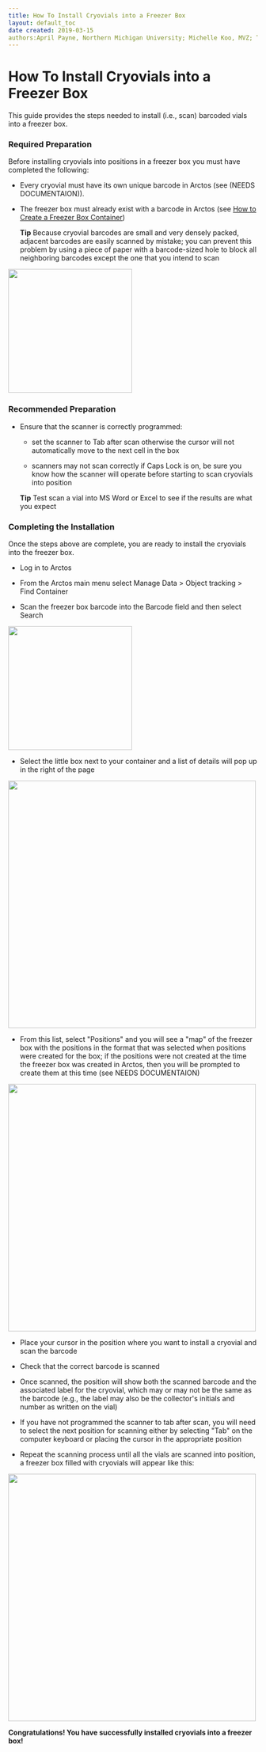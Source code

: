 ```yaml
---
title: How To Install Cryovials into a Freezer Box
layout: default_toc
date created: 2019-03-15
authors:April Payne, Northern Michigan University; Michelle Koo, MVZ; Teresa Mayfield-Meyer
---
```

# How To Install Cryovials into a Freezer Box

This guide provides the steps needed to install (i.e., scan) barcoded vials into a freezer box.

### Required Preparation

Before installing cryovials into positions in a freezer box you must have completed the following:

 * Every cryovial must have its own unique barcode in Arctos (see (NEEDS DOCUMENTAION)). 

 * The freezer box must already exist with a barcode in Arctos (see [How to Create a Freezer Box Container](https://github.com/ArctosDB/documentation-wiki/wiki/How-to-Create-a-Freezer-Box-Container))
 
     **Tip** Because cryovial barcodes are small and very densely packed, adjacent barcodes are easily scanned by mistake; you can prevent this problem by using a piece of paper with a barcode-sized hole to block all neighboring barcodes except the one that you intend to scan

<a href="url"><img src="https://raw.githubusercontent.com/ArctosDB/documentation-wiki/gh-pages/tutorial_images/cryovial_scanning_tool.JPG" align="center" width="250" ></a>
  
### Recommended Preparation

* Ensure that the scanner is correctly programmed:  
   * set the scanner to Tab after scan otherwise the cursor will not automatically move to the next cell in the box
   
   * scanners may not scan correctly if Caps Lock is on, be sure you know how the scanner will operate before starting to scan cryovials into position
   
   **Tip** Test scan a vial into MS Word or Excel to see if the results are what you expect
 
### Completing the Installation

Once the steps above are complete, you are ready to install the cryovials into the freezer box.

 * Log in to Arctos
 
 * From the Arctos main menu select Manage Data > Object tracking > Find Container

 * Scan the freezer box barcode into the Barcode field and then select Search

<a href="url"><img src="https://raw.githubusercontent.com/ArctosDB/documentation-wiki/gh-pages/tutorial_images/Find%20Container.jpg" align="center" width="250" ></a>

 * Select the little box next to your container and a list of details will pop up in the right of the page

<a href="url"><img src="https://raw.githubusercontent.com/ArctosDB/documentation-wiki/gh-pages/tutorial_images/See%20Container%20Positions.jpg" align="center" width="500" ></a>

 * From this list, select "Positions" and you will see a "map" of the freezer box with the positions in the format that was selected when positions were created for the box; if the positions were not created at the time the freezer box was created in Arctos, then you will be prompted to create them at this time (see NEEDS DOCUMENTAION)
 
<a href="url"><img src="https://raw.githubusercontent.com/ArctosDB/documentation-wiki/gh-pages/tutorial_images/empty%20freezer%20box%20map.JPG" align="center" width="500" ></a>

 * Place your cursor in the position where you want to install a cryovial and scan the barcode

 * Check that the correct barcode is scanned

 * Once scanned, the position will show both the scanned barcode and the associated label for the cryovial, which may or may not be the same as the barcode (e.g., the label may also be the collector's initials and number as written on the vial)
    
 * If you have not programmed the scanner to tab after scan, you will need to select the next position for scanning either by selecting "Tab" on the computer keyboard or placing the cursor in the appropriate position

 * Repeat the scanning process until all the vials are scanned into position, a freezer box filled with cryovials will appear like this:

<a href="url"><img src="https://github.com/ArctosDB/documentation-wiki/blob/master/tutorial_images/barcoded_box_positions.PNG" align="center" width="500" ></a>

**Congratulations! You have successfully installed cryovials into a freezer box!**
